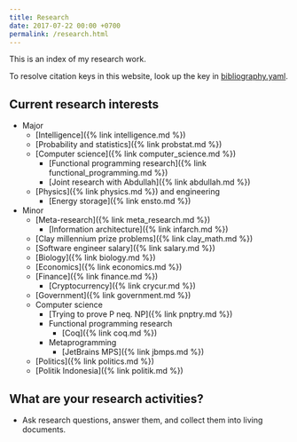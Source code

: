 ```yaml
---
title: Research
date: 2017-07-22 00:00 +0700
permalink: /research.html
---
```


This is an index of my research work.

To resolve citation keys in this website, look up the key in [bibliography.yaml](https://github.com/edom/edom.github.io/blob/master/bibliography.yaml).

## Current research interests

- Major
    - [Intelligence]({% link intelligence.md %})
    - [Probability and statistics]({% link probstat.md %})
    - [Computer science]({% link computer_science.md %})
        - [Functional programming research]({% link functional_programming.md %})
        - [Joint research with Abdullah]({% link abdullah.md %})
    - [Physics]({% link physics.md %}) and engineering
        - [Energy storage]({% link ensto.md %})
- Minor
    - [Meta-research]({% link meta_research.md %})
        - [Information architecture]({% link infarch.md %})
    - [Clay millennium prize problems]({% link clay_math.md %})
    - [Software engineer salary]({% link salary.md %})
    - [Biology]({% link biology.md %})
    - [Economics]({% link economics.md %})
    - [Finance]({% link finance.md %})
        - [Cryptocurrency]({% link crycur.md %})
    - [Government]({% link government.md %})
    - Computer science
        - [Trying to prove P neq. NP]({% link pnptry.md %})
        - Functional programming research
            - [Coq]({% link coq.md %})
        - Metaprogramming
            - [JetBrains MPS]({% link jbmps.md %})
    - [Politics]({% link politics.md %})
    - [Politik Indonesia]({% link politik.md %})

## What are your research activities?

- Ask research questions, answer them, and collect them into living documents.
